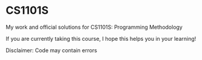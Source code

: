 # CS1101S
My work and official solutions for CS1101S: Programming Methodology

If you are currently taking this course, I hope this helps you in your learning!

Disclaimer: Code may contain errors
